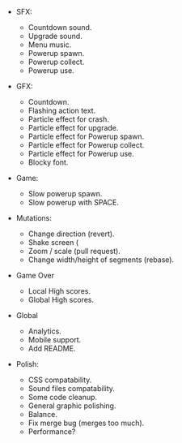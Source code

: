 * SFX:
  * Countdown sound.
  * Upgrade sound.
  * Menu music.
  * Powerup spawn.
  * Powerup collect.
  * Powerup use.

* GFX:
  * Countdown.
  * Flashing action text.
  * Particle effect for crash.
  * Particle effect for upgrade.
  * Particle effect for Powerup spawn.
  * Particle effect for Powerup collect.
  * Particle effect for Powerup use.
  * Blocky font.

* Game:
  * Slow powerup spawn.
  * Slow powerup with SPACE.

* Mutations:
  * Change direction (revert).
  * Shake screen (
  * Zoom / scale (pull request).
  * Change width/height of segments (rebase).

* Game Over
  * Local High scores.
  * Global High scores.

* Global
  * Analytics.
  * Mobile support.
  * Add README.

* Polish:
  * CSS compatability.
  * Sound files compatability.
  * Some code cleanup.
  * General graphic polishing.
  * Balance.
  * Fix merge bug (merges too much).
  * Performance?


